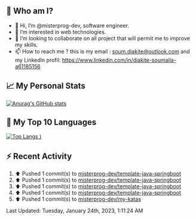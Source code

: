 ## **🔎 Who am I?**
- 👋 Hi, I’m @misterprog-dev, software engineer.
- 👀 I’m interested in web technologies.
- 💞️ I’m looking to collaborate on all project that will permit me to improve my skills.
- 📫 How to reach me ? this is my email : soum.diakite@outlook.com and my LinkedIn profil: https://www.linkedin.com/in/diakite-soumaila-a61185156


## **📈 My Personal Stats**
[![Anurag's GitHub stats](https://github-readme-stats.vercel.app/api?username=misterprog-dev&count_private=true&show_icons=true)](https://github.com/anuraghazra/github-readme-stats)

## **📣 My Top 10 Languages**
[![Top Langs](https://github-readme-stats.vercel.app/api/top-langs/?username=misterprog-dev&langs_count=10&layout=compact&hide=html,css&hide_title=true&&&show_icons=true)
)](https://github.com/anuraghazra/github-readme-stats)

## **⚡ Recent Activity**
<!--RECENT_ACTIVITY:start-->
1. ⬆️ Pushed 1 commit(s) to [misterprog-dev/template-java-springboot](https://github.com/misterprog-dev/template-java-springboot)<br>
2. ⬆️ Pushed 1 commit(s) to [misterprog-dev/template-java-springboot](https://github.com/misterprog-dev/template-java-springboot)<br>
3. ⬆️ Pushed 1 commit(s) to [misterprog-dev/template-java-springboot](https://github.com/misterprog-dev/template-java-springboot)<br>
4. ⬆️ Pushed 1 commit(s) to [misterprog-dev/template-java-springboot](https://github.com/misterprog-dev/template-java-springboot)<br>
5. ⬆️ Pushed 1 commit(s) to [misterprog-dev/my-katas](https://github.com/misterprog-dev/my-katas)<br>
<!--RECENT_ACTIVITY:end-->
<!--RECENT_ACTIVITY:last_update-->
Last Updated: Tuesday, January 24th, 2023, 1:11:24 AM
<!--RECENT_ACTIVITY:last_update_end-->

<!---
misterprog-dev/misterprog-dev is a ✨ special ✨ repository because its `README.md` (this file) appears on your GitHub profile.
You can click the Preview link to take a look at your changes.
--->


